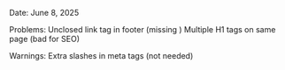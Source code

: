 
Date: June 8, 2025

Problems:
Unclosed link tag in footer (missing </a>)
Multiple H1 tags on same page (bad for SEO)

Warnings:
Extra slashes in meta tags (not needed)
